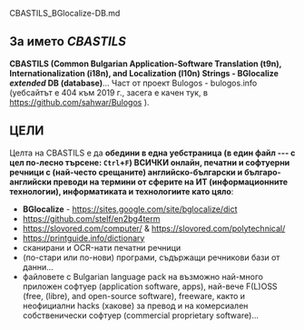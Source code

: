 CBASTILS_BGlocalize-DB.md

## За името **_CBASTILS_**
**CBASTILS (Common Bulgarian Application-Software Translation (t9n), Internationalization (i18n), and Localization (l10n) Strings - BGlocalize _extended_ DB (database)**... Част от проект Bulogos - bulogos.info (уебсайтът е 404 към 2019 г., засега е качен тук, в https://github.com/sahwar/Bulogos ).

## ЦЕЛИ
Целта на CBASTILS е да **обедини в една уебстраница (в един файл --- с цел по-лесно търсене: `Ctrl`+`F`) ВСИЧКИ онлайн, печатни и софтуерни речници с (най-често срещаните) английско-български и българо-английски преводи на термини от сферите на ИТ (информационните технологии), информатиката и технологиите като цяло**:
* **BGlocalize** - https://sites.google.com/site/bglocalize/dict
* https://github.com/stelf/en2bg4term
* https://slovored.com/computer/ & https://slovored.com/polytechnical/
* https://printguide.info/dictionary
* сканирани и OCR-нати печатни речници
* (по-стари или по-нови) програми, съдържащи речникови бази от данни...
* файловете с Bulgarian language pack на възможно най-много приложен софтуер (application software, apps), най-вече F(L)OSS (free, (libre), and open-source software), freeware, както и неофициални hacks (хакове) за превод и на комерсиален собственически софтуер (commercial proprietary software)...
